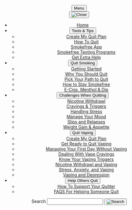<div class="usa-overlay"></div>
<div class="affix">
  <header class="usa-header usa-header--basic header-sf">
    <div class="usa-nav-container">
      <div class="usa-navbar">
        <button type="button" class="usa-menu-btn">Menu</button>
      </div>
      <nav aria-label="Primary navigation" class="usa-nav">
        <button type="button" class="usa-nav__close">
          <img src="/assets/img/usa-icons/close.svg" role="img" alt="Close" />
        </button>
        <ul class="usa-nav__primary usa-accordion">
          <li class="usa-nav__primary-item">
            <a href="javascript:void(0);" class="usa-nav-link"
              ><span>Home</span></a
            >
          </li>
          <li class="usa-nav__primary-item">
            <button
              type="button"
              class="usa-accordion__button usa-nav__link usa-current"
              aria-expanded="false"
              aria-controls="basic-nav-section-one"
            >
              <span>Tools & Tips</span>
            </button>
            <ul id="basic-nav-section-one" class="usa-nav__submenu">
              <li class="usa-nav__submenu-item">
                <a href="javascript:void(0);"
                  ><span>Create My Quit Plan</span></a
                >
              </li>
              <li class="usa-nav__submenu-item">
                <a href="javascript:void(0);"
                  ><span>How To Quit</span></a
                >
              </li>
              <li class="usa-nav__submenu-item">
                <a href="javascript:void(0);"
                  ><span>Smokefree App</span></a
                >
              </li>
              <li class="usa-nav__submenu-item">
                <a href="javascript:void(0);"
                  ><span>Smokefree Texting Programs</span></a
                >
              </li>
              <li class="usa-nav__submenu-item">
                <a href="javascript:void(0);"
                  ><span>Get Extra Help</span></a
                >
              </li>
            </ul>
          </li>
          <li class="usa-nav__primary-item">
            <button
              type="button"
              class="usa-accordion__button usa-nav__link"
              aria-expanded="false"
              aria-controls="basic-nav-section-two"
            >
              <span>Quit Smoking</span>
            </button>
            <ul id="basic-nav-section-two" class="usa-nav__submenu">
              <li class="usa-nav__submenu-item">
                <a href="javascript:void(0);"
                  ><span>Getting Started</span></a
                >
              </li>
              <li class="usa-nav__submenu-item">
                <a href="javascript:void(0);"
                  ><span>Why You Should Quit</span></a
                >
              </li>
              <li class="usa-nav__submenu-item">
                <a href="javascript:void(0);"
                  ><span>Pick Your Path to Quit</span></a
                >
              </li>
              <li class="usa-nav__submenu-item">
                <a href="javascript:void(0);"
                  ><span>How to Stay Smokefree</span></a
                >
              </li>
              <li class="usa-nav__submenu-item">
                <a href="javascript:void(0);"
                  ><span>E-Cigs, Menthol & Dip</span></a
                >
              </li>
            </ul>
          </li>
  <li class="usa-nav__primary-item">
            <button
              type="button"
              class="usa-accordion__button usa-nav__link"
              aria-expanded="false"
              aria-controls="basic-nav-section-three"
            >
              <span>Challenges When Quitting</span>
            </button>
            <ul id="basic-nav-section-three" class="usa-nav__submenu">
              <li class="usa-nav__submenu-item">
                <a href="javascript:void(0);"
                  ><span>Nicotine Withdrawl</span></a
                >
              </li>
              <li class="usa-nav__submenu-item">
                <a href="javascript:void(0);"
                  ><span>Cravings & Triggers</span></a
                >
              </li>
              <li class="usa-nav__submenu-item">
                <a href="javascript:void(0);"
                  ><span>Handling Stress</span></a
                >
              </li>
              <li class="usa-nav__submenu-item">
                <a href="javascript:void(0);"
                  ><span>Manage Your Mood</span></a
                >
              </li>
              <li class="usa-nav__submenu-item">
                <a href="javascript:void(0);"
                  ><span>Slips and Relapses</span></a
                >
              </li>
              <li class="usa-nav__submenu-item">
                <a href="javascript:void(0);"
                  ><span>Weight Gain & Appetite</span></a
                >
              </li>
            </ul>
          </li>
          <li class="usa-nav__primary-item">
            <button
              type="button"
              class="usa-accordion__button usa-nav__link"
              aria-expanded="false"
              aria-controls="basic-nav-section-four"
            >
              <span>Quit Vaping</span>
            </button>
            <ul id="basic-nav-section-four" class="usa-nav__submenu">
              <li class="usa-nav__submenu-item">
                <a href="javascript:void(0);"
                  ><span>Create My Quit Plan</span></a
                >
              </li>
              <li class="usa-nav__submenu-item">
                <a href="javascript:void(0);"
                  ><span>Get Ready to Quit Vaping</span></a
                >
              </li>
              <li class="usa-nav__submenu-item">
                <a href="javascript:void(0);"
                  ><span>Managing Your First Day Without Vaping</span></a
                >
              </li>
              <li class="usa-nav__submenu-item">
                <a href="javascript:void(0);"
                  ><span>Dealing With Vape Cravings</span></a
                >
              </li>
              <li class="usa-nav__submenu-item">
                <a href="javascript:void(0);"
                  ><span>Know Your Vaping Triggers</span></a
                >
              </li>
              <li class="usa-nav__submenu-item">
                <a href="javascript:void(0);"
                  ><span>Nicotine Withdrawl and Vaping</span></a
                >
              </li>
              <li class="usa-nav__submenu-item">
                <a href="javascript:void(0);"
                  ><span>Stress, Anxiety, and Vaping</span></a
                >
              </li>
              <li class="usa-nav__submenu-item">
                <a href="javascript:void(0);"
                  ><span>Vaping and Depression</span></a
                >
              </li>
            </ul>
          </li>
          <li class="usa-nav__primary-item">
            <button
              type="button"
              class="usa-accordion__button usa-nav__link"
              aria-expanded="false"
              aria-controls="basic-nav-section-five"
            >
              <span>Help Others Quit</span>
            </button>
            <ul id="basic-nav-section-five" class="usa-nav__submenu">
              <li class="usa-nav__submenu-item">
                <a href="javascript:void(0);"
                  ><span>How To Support Your Quitter</span></a
                >
              </li>
              <li class="usa-nav__submenu-item">
                <a href="javascript:void(0);"
                  ><span>FAQS For Helping Someone Quit</span></a
                >
              </li>
            </ul>
          </li>
        </ul>
        <section aria-label="Search component">
          <form class="usa-search usa-search--small" role="search">
            <label class="usa-sr-only" for="search-field">Search</label>
            <input
              class="usa-input"
              id="search-field"
              type="search"
              name="search"
            />
            <button class="usa-button" type="submit">
              <img
                src="/assets/img/usa-icons-bg/search--white.svg"
                class="usa-search__submit-icon"
                alt="Search"
              />
            </button>
          </form>
        </section>
      </nav>
    </div>
  </header>
</div>